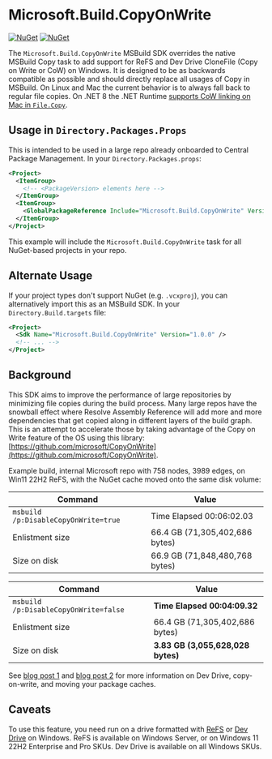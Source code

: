 # Microsoft.Build.CopyOnWrite
[![NuGet](https://img.shields.io/nuget/v/Microsoft.Build.CopyOnWrite.svg)](https://www.nuget.org/packages/Microsoft.Build.CopyOnWrite)
 [![NuGet](https://img.shields.io/nuget/dt/Microsoft.Build.CopyOnWrite.svg)](https://www.nuget.org/packages/Microsoft.Build.CopyOnWrite)

The `Microsoft.Build.CopyOnWrite` MSBuild SDK overrides the native MSBuild Copy task to add support for ReFS and Dev Drive CloneFile (Copy on Write or CoW) on Windows. It is designed to be as backwards compatible as possible and should directly replace all usages of Copy in MSBuild. On Linux and Mac the current behavior is to always fall back to regular file copies. On .NET 8 the .NET Runtime [supports CoW linking on Mac in `File.Copy`](https://github.com/dotnet/runtime/pull/79243).

## Usage in `Directory.Packages.Props`
This is intended to be used in a large repo already onboarded to Central Package Management. In your `Directory.Packages.props`:
```xml
<Project>
  <ItemGroup>
    <!-- <PackageVersion> elements here -->
  </ItemGroup>
  <ItemGroup>
    <GlobalPackageReference Include="Microsoft.Build.CopyOnWrite" Version="1.0.0" />
  </ItemGroup>
</Project>
```
This example will include the `Microsoft.Build.CopyOnWrite` task for all NuGet-based projects in your repo.

## Alternate Usage
If your project types don't support NuGet (e.g. `.vcxproj`), you can alternatively import this as an MSBuild SDK. In your `Directory.Build.targets` file:
```xml
<Project>
  <Sdk Name="Microsoft.Build.CopyOnWrite" Version="1.0.0" />
  <!-- ... -->
</Project>
```

## Background
This SDK aims to improve the performance of large repositories by minimizing file copies during the build process. Many large repos have the snowball effect where Resolve Assembly Reference will add more and more dependencies that get copied along in different layers of the build graph. This is an attempt to accelerate those by taking advantage of the Copy on Write feature of the OS using this library: [https://github.com/microsoft/CopyOnWrite](https://github.com/microsoft/CopyOnWrite).

Example build, internal Microsoft repo with 758 nodes, 3989 edges, on Win11 22H2 ReFS, with the NuGet cache moved onto the same disk volume:

Command | Value
---|---
`msbuild /p:DisableCopyOnWrite=true`| Time Elapsed 00:06:02.03
Enlistment size| 66.4 GB (71,305,402,686 bytes)
Size on disk| 66.9 GB (71,848,480,768 bytes)

Command | Value
---|---
`msbuild /p:DisableCopyOnWrite=false` | **Time Elapsed 00:04:09.32**
Enlistment size| 66.4 GB (71,305,402,686 bytes)
Size on disk| **3.83 GB (3,055,628,028 bytes)**

See [blog post 1](https://aka.ms/EngMSDevDrive) and [blog post 2](https://aka.ms/VSDevDrive) for more information on Dev Drive, copy-on-write, and moving your package caches.

## Caveats
To use this feature, you need run on a drive formatted with [ReFS](https://learn.microsoft.com/en-us/windows-server/storage/refs/refs-overview) or [Dev Drive](https://aka.ms/devdrive) on Windows. ReFS is available on Windows Server, or on Windows 11 22H2 Enterprise and Pro SKUs. Dev Drive is available on all Windows SKUs.
